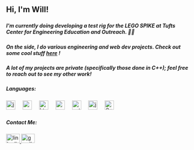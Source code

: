 <h2 align="left">Hi, I'm Will!</h2>

###

<h5 align="left">I'm currently doing developing a test rig for the LEGO SPIKE at Tufts Center for Engineering Education and Outreach. 🐘🐘</h5>
<h5>On the side, I do various engineering and web dev projects. Check out some cool stuff
  <a href="https://www.goldmanwilliam.com/" rel="noopener noreferrer" target="_blank"> here</a>
!</h5>
<h5>A lot of my projects are private (specifically those done in C++); feel free to reach out to see my other work!</h5>

###

<h5 align="left">Languages:</h5>

###

<div align="left">
  <img src="https://cdn.jsdelivr.net/gh/devicons/devicon/icons/javascript/javascript-original.svg" height="25" alt="javascript logo"  />
  <img width="12" />
  <img src="https://cdn.jsdelivr.net/gh/devicons/devicon/icons/react/react-original.svg" height="25" alt="reactjs logo"  />
  <img width="12" />
  <img src="https://cdn.jsdelivr.net/gh/devicons/devicon/icons/html5/html5-original.svg" height="25" alt="html5 logo"  />
  <img width="12" />
  <img src="https://cdn.jsdelivr.net/gh/devicons/devicon/icons/css3/css3-original.svg" height="25" alt="css3 logo"  />
  <img width="12" />
  <img src="https://cdn.jsdelivr.net/gh/devicons/devicon/icons/python/python-original.svg" height="25" alt="python logo"  />
  <img width="12" />
  <img src="https://cdn.jsdelivr.net/gh/devicons/devicon/icons/java/java-original.svg" height="25" alt="java logo"  />
  <img width="12" />
  <img src="https://raw.githubusercontent.com/isocpp/logos/master/cpp_logo.png" height="25" alt="C++ Logo"/>
</div>

###

<h5 align="left">Contact Me:</h5>

###

<div align="left">
  <a href="https://www.linkedin.com/in/william-goldman-79125a283/" target="_blank">
    <img src="https://raw.githubusercontent.com/maurodesouza/profile-readme-generator/master/src/assets/icons/social/linkedin/default.svg" width="37" height="25" alt="linkedin logo"  />
  </a>
  <a href="mailto:goldmanwilliam3@gmail.com" target="_blank">
    <img src="https://raw.githubusercontent.com/maurodesouza/profile-readme-generator/master/src/assets/icons/social/gmail/default.svg" width="37" height="25" alt="gmail logo"  />
  </a>
</div>

###
